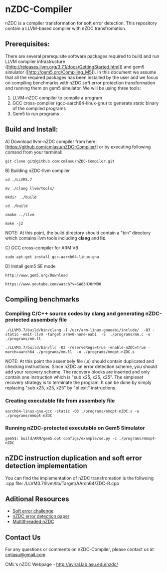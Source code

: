 # nZDC-Compiler
nZDC is a compiler transformation for soft error detection. This repository contain a LLVM-based compiler with nZDC transfromation. 

## Prerequisites:
There are several prerequisite software packages required to build and run LLVM compiler infrastructure ([http://releases.llvm.org/3.7.1/docs/GettingStarted.html]) and gem5 simulator ([http://gem5.org/Compiling_M5]). In this document we assume that all the required packages has been installed by the user and we focus on compiling benchmarks with nZDC soft error protection transformation and running them on gem5 simulator. We will be using three tools: 

1) LLVM-nZDC compiler to compile a program 
2) GCC cross-compiler (gcc-aarch64-linux-gnu) to generate static binary of the compiled programs
3) Gem5 to run programs

## Build and Install: 

A) Download llvm-nZDC compiler from here:
	[https://github.com/cmlasu/nZDC-Compiler/]
	or by executing following comand from your terminal:
```
git clone git@github.com:cmlasu/nZDC-Compiler.git
```
B) Building nZDC-llvm compiler
```
cd ./LLVM3.7

mv ./clang llvm/tools/

mkdir  ./build

cd ./build

cmake ../llvm

make -j2
```

NOTE: At this point, the build directory should contain a "bin" directory which contains llvm tools including **clang** and **llc**.

C) GCC cross-compiler for ARM V8
```
sudo apt-get install gcc-aarch64-linux-gnu
```
D) Install gem5 SE mode

    http://www.gem5.org/Download
    
    https://www.youtube.com/watch?v=SW63HJ0nW90

## Compiling benchmarks

### Compiling C/C++ source codes by clang and generating nZDC-protected assembely file
```
./LLVM3.7/build/bin/clang -I /usr/arm-linux-gnueabi/include/  -O3 -static -emit-llvm -target armv8-none-eabi  -S  ./programs/mm.c -o ./programs/mm.ll

./LLVM3.7/build/bin/llc -O3 -reserveRegs=true -enable-nZDC=true -march=aarch64 ./programs/mm.ll  -o ./programs/mmopt-nZDC.s
```
NOTE: At this point the assembely file (.s) should contain duplicated and checking instructions. Since nZDC an error detection scheme, you should add your recovery scheme. The recovery blocks are inserted and only contain one instruction which is "sub	 x25, x25, x25". The simpleset recovery strategy is to terminate the program. It can be done by simply replacing  "sub	 x25, x25, x25" by "bl exit" instructions.

### Creating executable file from assembely file
```
aarch64-linux-gnu-gcc -static -O3 ./programs/mmopt-nZDC.s -o ./programs/mmopt-nZDC
```
### Running nZDC-protected executable on Gem5 Simulator
```
gem5$: build/ARM/gem5.opt configs/example/se.py -c ./programs/mmopt-nZDC
```
## nZDC instruction duplication and soft error detection implementation

You can find the implementation of nZDC transfromation is the follwoing .cpp file:
/LLVM3.7/llvm/lib/Target/AArch64/ZDC-R.cpp

## Aditional Resources
- [Soft error challenge](http://aviral.lab.asu.edu/soft-error-resilience/)
- [nZDC error detection paper](https://dl.acm.org/citation.cfm?id=2898054)
- [Multithreaded nZDC](https://ieeexplore.ieee.org/document/8289351/)

## Contact Us

For any questions or comments on nZDC-Compiler, please contact us at cmlasu@gmail.com

CML's nZDC Webpage - http://aviral.lab.asu.edu/nzdc/
